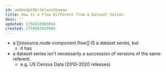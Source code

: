 ```yaml
---
id: umdmedpk9br3elwxntbamaw
title: How Is a Flow Different from a Dataset Series
desc: ''
updated: 1756010968864
created: 1756002929966
---
```


- a [[resource.node-component.flow]] IS a dataset series, but
  - it has  
- a dataset series isn't necessarily a succession of versions of the same referent.
  - e.g. US Census Data (2010–2020 releases)
